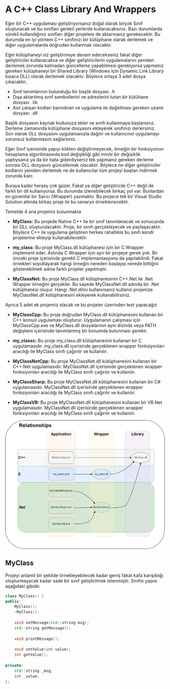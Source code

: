# A C++ Class Library And Wrappers
Eğer bir C++ uygulaması geliştiriyorsanız doğal olarak birçok Sınıf oluşturacak ve bu sınıfları gerekli yerlerde kullanacaksınız. Bazı durumlarda sürekli kullandığınız sınıfları diğer projelere de aktarmanız gerekecektir. Bu durumda en iyi yöntem C++ sınıfınızı bir kütüphane olarak derlemek ve diğer uygulamalarda doğrudan kullanmak olacaktır.

Eğer kütüphaneyi siz geliştirmeye devam edecekseniz fakat diğer geliştiriciler kullanacaksa ve diğer geliştiricilerin uygulamalarını yeniden derlemek zorunda kalmadan güncelleme yapabilmesi gerekiyorsa yapmanız gereken kütüphaneyi bir Shared Library (Windows için Dynamic Link Library kısaca DLL) olarak derlemek olacaktır. Böylece ortaya 3 adet dosya çıkacaktır;

* Sınıf tanımlarının bulunduğu bir başlık dosyası: <name>.h
* Dışa aktarılmış sınıf sembollerini ve adreslerini tutan bir kütühane dosyası: <name>.lib
* Asıl çalışan kodları barındıran ve uygulama ile dağıtılması gereken uzantı dosyası: <name>.dll

Başlık dosyasını kaynak kodunuza ekler ve sınıfı kullanmaya başlarsınız. Derleme zamanında kütüphane dosyasını ekleyerek sınıfınızı derlersiniz. Son olarak DLL dosyasını uygulamanızla dağıtır ve kullanıcının uygulamayı sorunsuz kullanmasını sağlarsınız.

Eğer Sınıf içerisinde yapıyı kökten değiştirmeyecek, örneğin bir fonksiyonun hesaplama algoritmasında kod değişikliği gibi minör bir değişiklik yaptıysanız ya da bir hata giderdiyseniz tek yapmanız gereken derleme sonrası DLL dosyasını güncellemek olacaktır. Böylece ne diğer geliştiriciler kodlarını yeniden derlemek ne de kullanıcılar tüm projeyi baştan indirmek zorunda kalır.

Buraya kadar herşey çok güzel. Fakat ya diğer geliştiricile C++ değil de farklı bir dil kullanıyorsa. Bu durumda izlenebilecek birkaç yol var. Bunlardan en güvenlisi bir Sarıcı (Wrapper) yazmaktır. Bu projece tek bir Visual Studio Solution altında birkaç proje ile bu senaryo örneklenecektir.

Temelde 4 ana projemiz bulunmakta

* **MyClass:**
Bu projede Native C++ ile bir sınıf tanımlanacak ve sonucunda bir DLL oluşturulacaktır. Proje, bir sınıfı gerçekleyecek ve paylaşacaktır. Böylece C++ ile uygulama geliştiren herkes rahatlıkla bu sınıfı kendi projelerine ekleyip kullanabilecektir.

* **my_class:**
Bu proje MyClass.dll kütüphanesi için bir C Wrapper implement eder. Aslında C Wrapper için ayrı bir projeye gerek yok. Bir önceki proje içerisinde gerekli C implemantasyonu da yapılabilirdi. Fakat örnekleri soyutlayarak hangi örneğin nereden başlayıp nerede bittiğini gösterebilmek adına farklı projeler yapılmıştır.

* **MyClassNet:**
Bu proje MyClass.dll kütüphanesinin C++.Net ile .Net Wrapper örneğini gerçekler. Bu sayede MyClassNet.dll adında bir .Net kütüphanesi oluşur. Hangi .Net dilini kullanırsanız kullanın projenize MyClassNet.dll kütüphanesini ekleyerek kullanabilirsiniz.

Ayrıca 5 adet ek projemiz olacak ve bu projeler üzerinden test yapacağız

* **MyClassCpp:**
Bu proje doğrudan MyClass.dll kütüphanesini kullanan bir C++ konsol uygulaması oluşturur. Uygulamanın çalışması için MyClassCpp.exe ve MyClass.dll dosyalarının aynı dizinde veya PATH değişkeni içerisinde tanımlanmış bir konumda bulunması gerekir.

* **my_classc:**
Bu proje my_class.dll kütüphanesini kullanan bir C uygulamasıdır. my_class.dll içerisinde gerçeklenen wrapper fonksiyonları aracılığı ile MyClass sınıfı çağırılır ve kullanılır.

* **MyClassNetCpp:**
Bu proje MyClassNet.dll kütüphanesini kullanan bir C++.Net uygulamasıdır. MyClassNet.dll içerisinde gerçeklenen wrapper fonksiyonları aracılığı ile MyClass sınıfı çağırılır ve kullanılır.

* **MyClassSharp:**
Bu proje MyClassNet.dll kütüphanesini kullanan bir C# uygulamasıdır. MyClassNet.dll içerisinde gerçeklenen wrapper fonksiyonları aracılığı ile MyClass sınıfı çağırılır ve kullanılır.

* **MyClassVB:**
Bu proje MyClassNet.dll kütüphanesini kullanan bir VB.Net uygulamasıdır. MyClassNet.dll içerisinde gerçeklenen wrapper fonksiyonları aracılığı ile MyClass sınıfı çağırılır ve kullanılır.

![Relationships](documents/images/relationships.png)

## MyClass
Projeyi anlamlı bir şekilde örnekleyebilecek kadar geniş fakat kafa karışıklığı oluşturmayacak kadar sade bir sınıf geliştirilmek istenmiştir. Sınıfın yapısı aşağıdaki gibidir.

```cpp
class MyClass() {
public:
	MyClass();
	~MyClass();
	
	void setMessage(std::string msg);
	std::string getMessage();
	
	void printMessage();
	
	void setValue(int value);
	int getValue();
	
private:
	std::string _msg;
	int _value;
};
```

